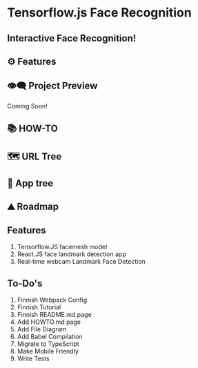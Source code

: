 # Tensorflow.js Face Recognition

## **Interactive Face Recognition!**

## ⚙ Features

## 👁️‍🗨️ Project Preview

Coming Soon!

## 📚 HOW-TO

## 🗺 URL Tree

## 🌿 App tree

## ⛰️ Roadmap

## Features

1. Tensorflow.JS facemesh model
2. React.JS face landmark detection app
3. Real-time webcam Landmark Face Detection

## To-Do's

1. Finnish Webpack Config
2. Finnish Tutorial
3. Finnish README.md page
4. Add HOWTO.md page
5. Add File Diagram
6. Add Babel Compilation
7. Migrate to TypeScript
8. Make Mobile Friendly
9. Write Tests
